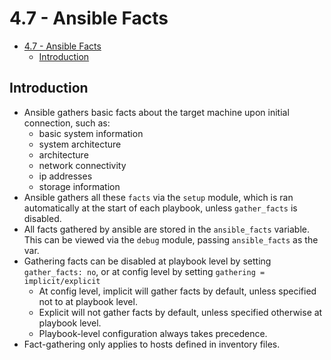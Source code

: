 # 4.7 - Ansible Facts

- [4.7 - Ansible Facts](#47---ansible-facts)
  - [Introduction](#introduction)

## Introduction

- Ansible gathers basic facts about the target machine upon initial connection, such as:
  - basic system information
  - system architecture
  - architecture
  - network connectivity
  - ip addresses
  - storage information
- Ansible gathers all these `facts` via the `setup` module, which is ran automatically at the start of each playbook, unless `gather_facts` is disabled.
- All facts gathered by ansible are stored in the `ansible_facts` variable. This can be viewed via the `debug` module, passing `ansible_facts` as the var.
- Gathering facts can be disabled at playbook level by setting `gather_facts: no`, or at config level by setting `gathering = implicit/explicit`
  - At config level, implicit will gather facts by default, unless specified not to at playbook level.
  - Explicit will not gather facts by default, unless specified otherwise at playbook level.
  - Playbook-level configuration always takes precedence.
- Fact-gathering only applies to hosts defined in inventory files.
